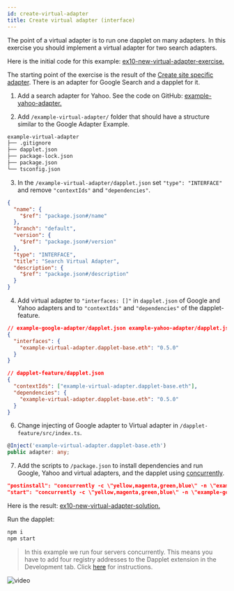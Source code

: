 ```yaml
---
id: create-virtual-adapter
title: Create virtual adapter (interface)
---
```


The point of a virtual adapter is to run one dapplet on many adapters.
In this exercise you should implement a virtual adapter for two search adapters.

Here is the initial code for this example: [ex10-new-virtual-adapter-exercise.](https://github.com/dapplets/dapplet-template/tree/ex10-new-virtual-adapter-exercise)

The starting point of the exercise is the result of the [Create site specific adapter](/docs/create-site-adapter). There is an adapter for Google Search and a dapplet for it.

1. Add a search adapter for Yahoo. See the code on GitHub: [example-yahoo-adapter.](https://github.com/dapplets/dapplet-template/tree/ex10-new-virtual-adapter-solution/example-yahoo-adapter)

2. Add `/example-virtual-adapter/` folder that should have a structure similar to the Google Adapter Example.

```bash
example-virtual-adapter
├── .gitignore
├── dapplet.json
├── package-lock.json
├── package.json
└── tsconfig.json
```

3. In the `/example-virtual-adapter/dapplet.json` set `"type": "INTERFACE"` and remove `"contextIds"` and `"dependencies"`.

```json
{
  "name": {
    "$ref": "package.json#/name"
  },
  "branch": "default",
  "version": {
    "$ref": "package.json#/version"
  },
  "type": "INTERFACE",
  "title": "Search Virtual Adapter",
  "description": {
    "$ref": "package.json#/description"
  }
}
```

4. Add virtual adapter to `"interfaces: []"` in `dapplet.json` of Google and Yahoo adapters and to `"contextIds"` and `"dependencies"` of the dapplet-feature.

```json
// example-google-adapter/dapplet.json example-yahoo-adapter/dapplet.json
{
  "interfaces": {
    "example-virtual-adapter.dapplet-base.eth": "0.5.0"
  }
}
```

```json
// dapplet-feature/dapplet.json
{
  "contextIds": ["example-virtual-adapter.dapplet-base.eth"],
  "dependencies": {
    "example-virtual-adapter.dapplet-base.eth": "0.5.0"
  }
}
```

6. Change injecting of Google adapter to Virtual adapter in `/dapplet-feature/src/index.ts`.

```ts
@Inject('example-virtual-adapter.dapplet-base.eth')
public adapter: any;
```

7. Add the scripts to `/package.json` to install dependencies and run Google, Yahoo and virtual adapters, and the dapplet using [concurrently](https://www.npmjs.com/package/concurrently).

```json
"postinstall": "concurrently -c \"yellow,magenta,green,blue\" -n \"example-google-adapter,example-yahoo-adapter,dapplet,example-virtual-adapter\" \"cd example-google-adapter && npm i\" \"cd example-yahoo-adapter && npm i\" \"cd dapplet-feature && npm i\" \"cd example-virtual-adapter && npm i\"",
"start": "concurrently -c \"yellow,magenta,green,blue\" -n \"example-google-adapter,example-yahoo-adapter,dapplet,example-virtual-adapter\" \"cd example-google-adapter && npm start\" \"cd example-yahoo-adapter && npm start\" \"cd dapplet-feature && npm start\" \"cd example-virtual-adapter && npm start\"",
```

Here is the result: [ex10-new-virtual-adapter-solution.](https://github.com/dapplets/dapplet-template/tree/ex10-new-virtual-adapter-solution)

Run the dapplet:

```bash
npm i
npm start
```

> In this example we run four servers concurrently. This means you have to add four registry addresses to the Dapplet extension in the Development tab. Click [here](/docs/get-started#10-connect-the-development-server-to-the-dapplets-extension) for instructions.

![video](/video/ex_10.gif)
